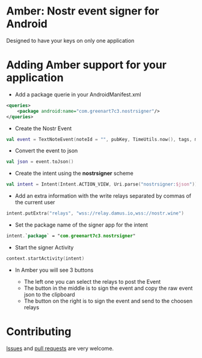 # Amber: Nostr event signer for Android

Designed to have your keys on only one application

# Adding Amber support for your application

* Add a package querie in your AndroidManifest.xml

```xml
<queries>
    <package android:name="com.greenart7c3.nostrsigner"/>
</queries>
```

* Create the Nostr Event

```kotlin
val event = TextNoteEvent(noteId = "", pubKey, TimeUtils.now(), tags, message, signature = "")
```

* Convert the event to json

```kotlin
val json = event.toJson()
```

* Create the intent using the **nostrsigner** scheme

```kotlin
val intent = Intent(Intent.ACTION_VIEW, Uri.parse("nostrsigner:$json"))
```

* Add an extra information with the write relays separated by commas of the current user

```kotlin
intent.putExtra("relays", "wss://relay.damus.io,wss://nostr.wine")
```

* Set the package name of the signer app for the intent

```kotlin
intent.`package` = "com.greenart7c3.nostrsigner"
```

* Start the signer Activity

```kotlin
context.startActivity(intent)
```

* In Amber you will see 3 buttons
  
  - The left one you can select the relays to post the Event
  - The button in the middle is to sign the event and copy the raw event json to the clipboard
  - The button on the right is to sign the event and send to the choosen relays

# Contributing

[Issues](https://github.com/greenart7c3/Amber/issues) and [pull requests](https://github.com/greenart7c3/Amber/pulls) are very welcome.
